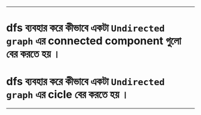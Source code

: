 

--- 

# dfs ব্যবহার করে কীভাবে একটা `Undirected graph` এর connected component গুলো বের করতে হয় । 

# dfs ব্যবহার করে কীভাবে একটা `Undirected graph` এর cicle বের করতে হয় । 

--- 

